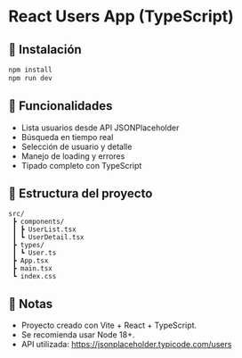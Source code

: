 # React Users App (TypeScript)

## 🚀 Instalación
```bash
npm install
npm run dev
```

## 📌 Funcionalidades
- Lista usuarios desde API JSONPlaceholder
- Búsqueda en tiempo real
- Selección de usuario y detalle
- Manejo de loading y errores
- Tipado completo con TypeScript

## 📂 Estructura del proyecto
```
src/
 ┣ components/
 ┃ ┣ UserList.tsx
 ┃ ┗ UserDetail.tsx
 ┣ types/
 ┃ ┗ User.ts
 ┣ App.tsx
 ┣ main.tsx
 ┗ index.css
```

## 📖 Notas
- Proyecto creado con Vite + React + TypeScript.
- Se recomienda usar Node 18+.
- API utilizada: https://jsonplaceholder.typicode.com/users

